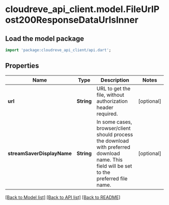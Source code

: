 # cloudreve_api_client.model.FileUrlPost200ResponseDataUrlsInner

## Load the model package
```dart
import 'package:cloudreve_api_client/api.dart';
```

## Properties
Name | Type | Description | Notes
------------ | ------------- | ------------- | -------------
**url** | **String** | URL to get the file, without authorization header required. | [optional] 
**streamSaverDisplayName** | **String** | In some cases, browser/client should process the download with preferred download name. This field will be set to the preferred file name. | [optional] 

[[Back to Model list]](../README.md#documentation-for-models) [[Back to API list]](../README.md#documentation-for-api-endpoints) [[Back to README]](../README.md)


